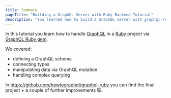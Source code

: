 ```yaml
---
title: Summary
pageTitle: "Building a GraphQL Server with Ruby Backend Tutorial"
description: "You learned how to build a GraphQL server with graphql-ruby & Ruby and best practices for filters, authentication, pagination and subscriptions."
---
```


In this tutorial you learn how to handle [GraphQL](http://graphql.org/) in a [Ruby](https://www.ruby-lang.org/en/) project via [GraphQL Ruby gem](http://graphql-ruby.org/).

We covered:

- defining a GraphQL schema
- connecting types
- manipulating data via GraphQL mutation
- handling complex querying

In https://github.com/howtographql/graphql-ruby you can find the final project + a couple of further improvements 😺.

